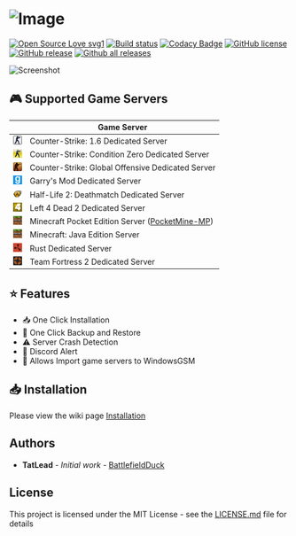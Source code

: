 # ![Image](https://tatlead.com/WindowsGSM/screenshot/WindowsGSM_v1.png)
[![Open Source Love svg1](https://badges.frapsoft.com/os/v1/open-source.svg?v=103)](https://github.com/BattlefieldDuck/WindowsGSM/)
[![Build status](https://ci.appveyor.com/api/projects/status/ttaomnayo3gidf2g?svg=true)](https://ci.appveyor.com/project/BattlefieldDuck/windowsgsm)
[![Codacy Badge](https://api.codacy.com/project/badge/Grade/02a105dad6a34de6a15ff1f7fd7ee423)](https://app.codacy.com/app/BattlefieldDuck/WindowsGSM?utm_source=github.com&utm_medium=referral&utm_content=BattlefieldDuck/WindowsGSM&utm_campaign=Badge_Grade_Dashboard)
[![GitHub license](https://img.shields.io/github/license/BattlefieldDuck/WindowsGSM.svg)](https://github.com/BattlefieldDuck/WindowsGSM/blob/master/LICENSE)
[![GitHub release](https://img.shields.io/github/release/BattlefieldDuck/WindowsGSM.svg)](https://github.com/BattlefieldDuck/WindowsGSM/releases/)
[![Github all releases](https://img.shields.io/github/downloads/BattlefieldDuck/WindowsGSM/total.svg)](https://github.com/BattlefieldDuck/WindowsGSM/releases/)

![Screenshot](https://tatlead.com/WindowsGSM/screenshot/WindowsGSM-v1.3.0.png)

## 🎮 Supported Game Servers
|               |   Game Server   |
| ------------- | --------------- |
| ![logo](WindowsGSM/Images/games/cs.png?raw=true)   | Counter-Strike: 1.6 Dedicated Server              |
| ![logo](WindowsGSM/Images/games/cscz.png?raw=true) | Counter-Strike: Condition Zero Dedicated Server   |
| ![logo](WindowsGSM/Images/games/csgo.png?raw=true) | Counter-Strike: Global Offensive Dedicated Server |
| ![logo](WindowsGSM/Images/games/gmod.png?raw=true) | Garry's Mod Dedicated Server                      |
| ![logo](WindowsGSM/Images/games/hl2dm.png?raw=true)| Half-Life 2: Deathmatch Dedicated Server          |
| ![logo](WindowsGSM/Images/games/l4d2.png?raw=true) | Left 4 Dead 2 Dedicated Server                    |
| ![logo](WindowsGSM/Images/games/mcpe.png?raw=true) | Minecraft Pocket Edition Server ([PocketMine-MP](https://github.com/pmmp/PocketMine-MP))   |
| ![logo](WindowsGSM/Images/games/mc.png?raw=true)   | Minecraft: Java Edition Server                    |
| ![logo](WindowsGSM/Images/games/rust.png?raw=true) | Rust Dedicated Server                             |
| ![logo](WindowsGSM/Images/games/tf2.png?raw=true)  | Team Fortress 2 Dedicated Server                  |

## ⭐ Features
* 📥 One Click Installation
* 💾 One Click Backup and Restore
* ⚠️ Server Crash Detection
* 📲 Discord Alert
* 💌 Allows Import game servers to WindowsGSM

## 📥 Installation
Please view the wiki page [Installation](https://github.com/BattlefieldDuck/WindowsGSM/wiki/Installation)

## Authors
* **TatLead** - *Initial work* - [BattlefieldDuck](https://github.com/BattlefieldDuck)

## License
This project is licensed under the MIT License - see the [LICENSE.md](https://github.com/BattlefieldDuck/WindowsGSM/blob/master/LICENSE) file for details
